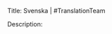 Title: Svenska | #TranslationTeam

Description:

<!--- URL: https://www.youtube.com/playlist?list=PL1yhyLyBfE6R-oh2-P14ydv9zlDjJ8Nap -->
<!--- Finland is officially bilingual --> 
<!--- Svenska Laikaklubben: http://www.laikaklubben.se/ -->
